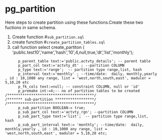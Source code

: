 # pg_partition


Here steps to create partition using these functions.Create these two fuctions in same schema. 

1. Create function #`sub_partition.sql`
2. create function #`create_partition_tables.sql`
3. call function 
   select create_partiton ( 'public.test10','name','hash','10',4,null,true,'dt','list','monthly');

```
      p_parent_table text:='public.actvty_details'; -- parent table
      p_part_col text:='actvty_dt' ; --partition COLUMN
      p_type text:='range';  -- partition type range,list, hash
      p_interval text:='monthly' ; --time/date:  daily, monthly,yearly , id : 10,1000 any range, list = 'west,north,south,east', maduler = 5,10,20 etc
      p_fk_cols text:=null; -- constraint COLUMN, null or 'id'
      p_premake int:=4;-- no of partition tables to be created
/****************************************/ 
/******* sub-partition ******************/   
/****************************************/   
      p_sub_partition BOOLEAN:= true;
      p_sub_part_col text:='actvty_rgn'; --partition COLUMN
      p_sub_part_type text:='list';  -- partition type range,list, hash
      p_sub_part_interval text:= 'monthly'; --time/date:  daily, monthly,yearly , id : 10,1000 any range, list = 'west,north,south,east', maduler = 5,10,20 etc;
```
